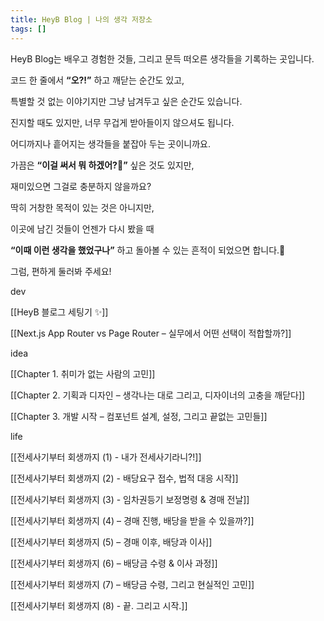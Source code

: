```yaml
---
title: HeyB Blog | 나의 생각 저장소
tags: []
---
```

HeyB Blog는 배우고 경험한 것들, 그리고 문득 떠오른 생각들을 기록하는 곳입니다.

코드 한 줄에서 **“오?!”** 하고 깨닫는 순간도 있고,

특별할 것 없는 이야기지만 그냥 남겨두고 싶은 순간도 있습니다.

  

진지할 때도 있지만, 너무 무겁게 받아들이지 않으셔도 됩니다.

어디까지나 흩어지는 생각들을 붙잡아 두는 곳이니까요.

  

가끔은 **“이걸 써서 뭐 하겠어?🧐”** 싶은 것도 있지만,

재미있으면 그걸로 충분하지 않을까요?

  

딱히 거창한 목적이 있는 것은 아니지만,

이곳에 남긴 것들이 언젠가 다시 봤을 때

**“이때 이런 생각을 했었구나”** 하고 돌아볼 수 있는 흔적이 되었으면 합니다.🐾

  

그럼, 편하게 둘러봐 주세요!




dev

[[HeyB 블로그 세팅기 ✨]]

[[Next.js App Router vs Page Router – 실무에서 어떤 선택이 적합할까?]]

idea

[[Chapter 1. 취미가 없는 사람의 고민]]

[[Chapter 2. 기획과 디자인 – 생각나는 대로 그리고, 디자이너의 고충을 깨닫다]]

[[Chapter 3. 개발 시작 – 컴포넌트 설계, 설정, 그리고 끝없는 고민들]]


life

[[전세사기부터 회생까지 (1) - 내가 전세사기라니?!]]

[[전세사기부터 회생까지 (2) - 배당요구 접수, 법적 대응 시작]]

[[전세사기부터 회생까지 (3) - 임차권등기 보정명령 & 경매 전날]]

[[전세사기부터 회생까지 (4) – 경매 진행, 배당을 받을 수 있을까?]]

[[전세사기부터 회생까지 (5) – 경매 이후, 배당과 이사]]

[[전세사기부터 회생까지 (6) – 배당금 수령 & 이사 과정]]

[[전세사기부터 회생까지 (7) – 배당금 수령, 그리고 현실적인 고민]]

[[전세사기부터 회생까지 (8) - 끝. 그리고 시작.]]